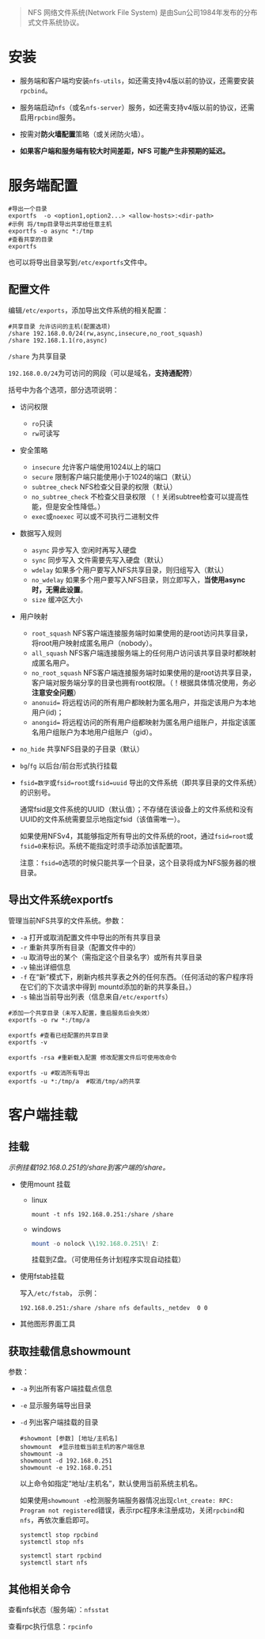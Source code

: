 > NFS 网络文件系统(Network File System) 是由Sun公司1984年发布的分布式文件系统协议。



# 安装

- 服务端和客户端均安装`nfs-utils`，如还需支持v4版以前的协议，还需要安装`rpcbind`。

- 服务端启动`nfs`（或名`nfs-server`）服务，如还需支持v4版以前的协议，还需启用`rpcbind`服务。

- 按需对**防火墙配置**策略（或关闭防火墙）。
- **如果客户端和服务端有较大时间差距，NFS 可能产生非预期的延迟。**

# 服务端配置

```shell
#导出一个目录
exportfs  -o <option1,option2...> <allow-hosts>:<dir-path>
#示例 将/tmp目录导出共享给任意主机
exportfs -o async *:/tmp
#查看共享的目录
exportfs
```

也可以将导出目录写到`/etc/exportfs`文件中。

## 配置文件

编辑`/etc/exports`，添加导出文件系统的相关配置：

```shell
#共享目录 允许访问的主机(配置选项)
/share 192.168.0.0/24(rw,async,insecure,no_root_squash)
/share 192.168.1.1(ro,async)
```

`/share`  为共享目录

`192.168.0.0/24`为可访问的网段（可以是域名，**支持通配符**）

括号中为各个选项，部分选项说明：

- 访问权限
  - `ro`只读 
  - `rw`可读写

- 安全策略

  - `insecure`  允许客户端使用1024以上的端口
  - `secure`  限制客户端只能使用小于1024的端口（默认）
  - `subtree_check`   NFS检查父目录的权限（默认） 
  - `no_subtree_check` 不检查父目录权限 （！关闭subtree检查可以提高性能，但是安全性降低。）
  - `exec`或`noexec`  可以或不可执行二进制文件

- 数据写入规则

  - `async`  异步写入 空闲时再写入硬盘
  - `sync`  同步写入 文件需要先写入硬盘（默认）
  - `wdelay` 如果多个用户要写入NFS共享目录，则归组写入（默认） 
  - `no_wdelay` 如果多个用户要写入NFS目录，则立即写入，**当使用async时，无需此设置**。 
  - `size`  缓冲区大小

- 用户映射

  - `root_squash`  NFS客户端连接服务端时如果使用的是root访问共享目录，将root用户映射成匿名用户（nobody）。
  - `all_squash` NFS客户端连接服务端上的任何用户访问该共享目录时都映射成匿名用户。
  - `no_root_squash`  NFS客户端连接服务端时如果使用的是root访共享目录，客户端对服务端分享的目录也拥有root权限。（！根据具体情况使用，务必**注意安全问题**）
  - `anonuid=` 将远程访问的所有用户都映射为匿名用户，并指定该用户为本地用户(id)；
  - `anongid=` 将远程访问的所有用户组都映射为匿名用户组账户，并指定该匿名用户组账户为本地用户组账户（gid）。

- `no_hide` 共享NFS目录的子目录（默认）

- `bg`/`fg` 以后台/前台形式执行挂载

- `fsid=数字`或`fsid=root`或`fsid=uuid`  导出的文件系统（即共享目录的文件系统）的识别号。

  通常fsid是文件系统的UUID（默认值）；不存储在该设备上的文件系统和没有UUID的文件系统需要显示地指定fsid（该值需唯一）。

  如果使用NFSv4，其能够指定所有导出的文件系统的root，通过`fsid=root`或`fsid=0`来标识。系统不能指定时须手动添加该配置项。

  注意：`fsid=0`选项的时候只能共享一个目录，这个目录将成为NFS服务器的根目录。

## 导出文件系统exportfs

管理当前NFS共享的文件系统。参数：

- `-a` 打开或取消配置文件中导出的所有共享目录
- `-r` 重新共享所有目录（配置文件中的）
- `-u` 取消导出的某个（需指定这个目录名字）或所有共享目录
- `-v` 输出详细信息
- `-f` 在“新”模式下，刷新内核共享表之外的任何东西。（任何活动的客户程序将在它们的下次请求中得到 mountd添加的新的共享条目。）
- `-s` 输出当前导出列表（信息来自`/etc/exportfs`）

```shell
#添加一个共享目录（未写入配置，重启服务后会失效）
exportfs -o rw *:/tmp/a

exportfs #查看已经配置的共享目录
exportfs -v

exportfs -rsa #重新载入配置 修改配置文件后可使用改命令

exportfs -u #取消所有导出
exportfs -u *:/tmp/a  #取消/tmp/a的共享
```

# 客户端挂载

## 挂载

*示例挂载192.168.0.251的/share到客户端的/share。*

- 使用mount 挂载

  - linux

    ```shell
    mount -t nfs 192.168.0.251:/share /share
    ```

  - windows

    ```powershell
    mount -o nolock \\192.168.0.251\! Z:
    ```

    挂载到Z盘。（可使用任务计划程序实现自动挂载）

- 使用fstab挂载

  写入`/etc/fstab`， 示例：

  ```shell
  192.168.0.251:/share /share nfs defaults,_netdev	0 0
  ```

- 其他图形界面工具

## 获取挂载信息showmount

参数：

- `-a` 列出所有客户端挂载点信息

- `-e` 显示服务端导出目录

- `-d` 列出客户端挂载的目录

  ```shell
  #showmont [参数] [地址/主机名]
  showmount  #显示挂载当前主机的客户端信息
  showmount -a
  showmount -d 192.168.0.251
  showmount -e 192.168.0.251
  ```

  以上命令如指定“地址/主机名”，默认使用当前系统主机名。

  如果使用`showmount -e`检测服务端服务器情况出现`clnt_create: RPC: Program not registered`错误，表示rpc程序未注册成功，关闭`rpcbind`和`nfs`，再依次重启即可。

  ```shell
  systemctl stop rpcbind
  systemctl stop nfs
  
  systemctl start rpcbind
  systemctl start nfs
  ```

## 其他相关命令

查看nfs状态（服务端）：`nfsstat`

查看rpc执行信息：`rpcinfo`